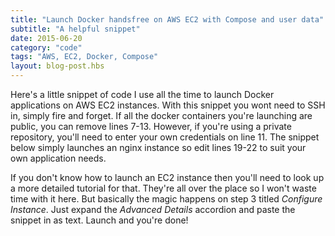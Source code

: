 ```yaml
---
title: "Launch Docker handsfree on AWS EC2 with Compose and user data"
subtitle: "A helpful snippet"
date: 2015-06-20
category: "code"
tags: "AWS, EC2, Docker, Compose"
layout: blog-post.hbs
---
```


Here's a little snippet of code I use all the time to launch Docker applications on AWS EC2 instances. With this snippet you wont need to SSH in, simply fire and forget. If all the docker containers you're launching are public, you can remove lines 7-13. However, if you're using a private repository, you'll need to enter your own credentials on line 11. The snippet below simply launches an nginx instance so edit lines 19-22 to suit your own application needs.

If you don't know how to launch an EC2 instance then you'll need to look up a more detailed tutorial for that. They're all over the place so I won't waste time with it here. But basically the magic happens on step 3 titled <em>Configure Instance</em>. Just expand the <em>Advanced Details</em> accordion and paste the snippet in as text. Launch and you're done!

<gist id="a46c10ccce5af12c8d5f"></gist>
